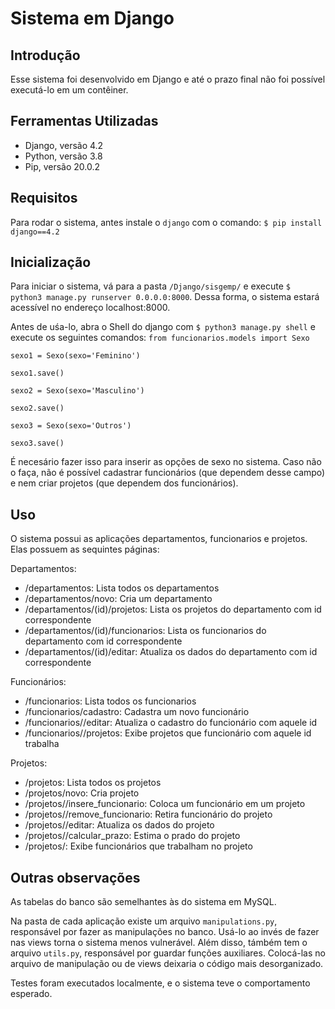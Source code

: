 # Sistema em Django

## Introdução
Esse sistema foi desenvolvido em Django e até o prazo final não foi possível executá-lo em um contêiner. 

## Ferramentas Utilizadas
- Django, versão 4.2
- Python, versão 3.8
- Pip, versão 20.0.2

## Requisitos
Para rodar o sistema, antes instale o `django` com o comando:
`$ pip install django==4.2`

## Inicialização
Para iniciar o sistema, vá para a pasta `/Django/sisgemp/` e execute `$ python3 manage.py runserver 0.0.0.0:8000`. Dessa forma, o sistema estará acessível no endereço localhost:8000.

Antes de uśa-lo, abra o Shell do django com `$ python3 manage.py shell` e execute os seguintes comandos:
`from funcionarios.models import Sexo`

`sexo1 = Sexo(sexo='Feminino')`

`sexo1.save()`

`sexo2 = Sexo(sexo='Masculino')`

`sexo2.save()`

`sexo3 = Sexo(sexo='Outros')`

`sexo3.save()`

É necesário fazer isso para inserir as opções de sexo no sistema. Caso não o faça, não é possível cadastrar funcionários (que dependem desse campo) e nem criar projetos (que dependem dos funcionários).

## Uso

O sistema possui as aplicações departamentos, funcionarios e projetos. Elas possuem as sequintes páginas:

Departamentos:
  - /departamentos: Lista todos os departamentos
  - /departamentos/novo: Cria um departamento
  - /departamentos/(id)/projetos: Lista os projetos do departamento com id correspondente
  - /departamentos/(id)/funcionarios: Lista os funcionarios do departamento com id correspondente
  - /departamentos/(id)/editar: Atualiza os dados do departamento com id correspondente

Funcionários:
  - /funcionarios: Lista todos os funcionarios
  - /funcionarios/cadastro: Cadastra um novo funcionário
  - /funcionarios/<id>/editar: Atualiza o cadastro do funcionário com aquele id
  - /funcionarios/<id>/projetos: Exibe projetos que funcionário com aquele id trabalha

Projetos:
  - /projetos: Lista todos os projetos
  - /projetos/novo: Cria projeto
  - /projetos/<id>/insere_funcionario: Coloca um funcionário em um projeto
  - /projetos/<id>/remove_funcionario: Retira funcionário do projeto
  - /projetos/<id>/editar: Atualiza os dados do projeto
  - /projetos/<id>/calcular_prazo: Estima o prado do projeto
  - /projetos/<id>: Exibe funcionários que trabalham no projeto

## Outras observações
As tabelas do banco são semelhantes às do sistema em MySQL.

Na pasta de cada aplicação existe um arquivo `manipulations.py`, responsável por fazer as manipulações no banco. Usá-lo ao invés de fazer nas views torna o sistema menos vulnerável. Além disso, támbém tem o arquivo `utils.py`, responsável por guardar funções auxiliares. Colocá-las no arquivo de manipulação ou de views deixaria o código mais desorganizado.

Testes foram executados localmente, e o sistema teve o comportamento esperado.
  

